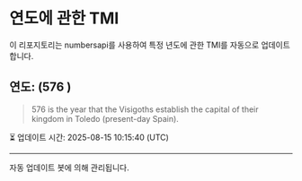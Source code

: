 
# 연도에 관한 TMI

이 리포지토리는 numbersapi를 사용하여 특정 년도에 관한 TMI를 자동으로 업데이트합니다.

## 연도: (576 )
> 576 is the year that the Visigoths establish the capital of their kingdom in Toledo (present-day Spain).

⏳ 업데이트 시간: 2025-08-15 10:15:40 (UTC)

---
자동 업데이트 봇에 의해 관리됩니다.
